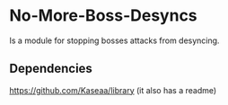 # No-More-Boss-Desyncs

Is a module for stopping bosses attacks from desyncing.

## Dependencies
https://github.com/Kaseaa/library (it also has a readme)

